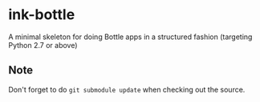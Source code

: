 ink-bottle
==========

A minimal skeleton for doing Bottle apps in a structured fashion (targeting Python 2.7 or above)


## Note

Don't forget to do `git submodule update` when checking out the source.

